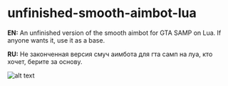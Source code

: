 # unfinished-smooth-aimbot-lua

**EN:** An unfinished version of the smooth aimbot for GTA SAMP on Lua. If anyone wants it, use it as a base.

**RU:** Не законченная версия смуч аимбота для гта самп на луа, кто хочет, берите за основу.

![alt text]("https://github.com/alwayswannadamn/unfinished-smooth-aimbot-lua/blob/main/review.png")
